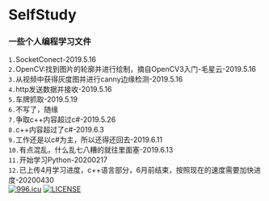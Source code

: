 SelfStudy
======
### 一些个人编程学习文件
`1.`SocketConect-2019.5.16<br>
`2.`OpenCV:找到图片的轮廓并进行绘制，摘自OpenCV3入门-毛星云-2019.5.16<br>
`3.`从视频中获得灰度图并进行canny边缘检测-2019.5.16<br>
`4.`http发送数据并接收-2019.5.16<br>
`5.`车牌抓取-2019.5.19<br>
`6.`不写了，随缘<br>
`7.`争取c++内容超过c#-2019.5.26<br>
`8.`c++内容超过了c#-2019.6.3<br>
`9.`工作还是以c#为主，所以还得还回去-2019.6.11<br>
`10.`有点混乱，什么乱七八糟的就往里面塞-2019.6.13<br>
`11.`开始学习Python-20200217<br>
`12.`已上传4月学习进度，c++语言部分，6月前结束，按照现在的速度需要加快进度-20200430<br>
<a href="https://996.icu"><img src="https://img.shields.io/badge/link-996.icu-red.svg" alt="996.icu" /></a>
[![LICENSE](https://img.shields.io/badge/license-Anti%20996-blue.svg)](https://github.com/996icu/996.ICU/blob/master/LICENSE)
